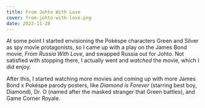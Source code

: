 ```yaml
---
title: From Johto With Love
cover: from-johto-with-love.png
date: 2022-11-28
---
```

At some point I started envisioning the Pokéspe characters Green and Silver as spy movie protagonists, so I came up with a play on the James Bond movie, *From Russia With Love*, and swapped Russia out for Johto. Not satisfied with stopping there, I actually went and *watched* the movie, which I did enjoy.

After this, I started watching more movies and coming up with more James Bond x Pokéspe parody posters, like *Diamond is Forever* <span class="muted">(starring best boy, Diamond)</span>, Dr. O <span class="muted">(named after the masked stranger that Green battles)</span>, and Game Corner Royale.